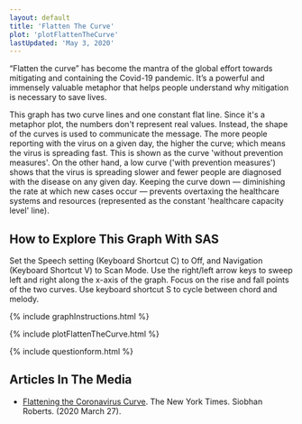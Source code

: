 ```yaml
---
layout: default
title: 'Flatten The Curve'
plot: 'plotFlattenTheCurve'
lastUpdated: 'May 3, 2020'
---
```


“Flatten the curve” has become the mantra of the global effort towards mitigating and containing the Covid-19 pandemic. It’s a powerful and immensely valuable metaphor that helps people understand why mitigation is necessary to save lives.

This graph has two curve lines and one constant flat line. Since it's a metaphor plot, the numbers don't represent real values. Instead, the shape of the curves is used to communicate the message. The more people reporting with the virus on a given day, the higher the curve; which means the virus is spreading fast. This is shown as the curve 'without prevention measures'. On the other hand, a low curve ('with prevention measures') shows that the virus is spreading slower and fewer people are diagnosed with the disease on any given day. Keeping the curve down — diminishing the rate at which new cases occur — prevents overtaxing the healthcare systems and resources (represented as the constant 'healthcare capacity level' line).

## How to Explore This Graph With SAS
Set the Speech setting (Keyboard Shortcut C) to Off, and Navigation (Keyboard Shortcut V) to Scan Mode. Use the right/left arrow keys to sweep left and right along the x-axis of the graph. Focus on the rise and fall points of the two curves. Use keyboard shortcut S to cycle between chord and melody.

{% include graphInstructions.html %}

{% include plotFlattenTheCurve.html %}

{% include questionform.html %}

## Articles In The Media

* [Flattening the Coronavirus Curve](https://www.nytimes.com/article/flatten-curve-coronavirus.html). The New York Times. Siobhan Roberts. (2020 March 27).  
